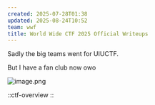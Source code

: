 ```yaml
---
created: 2025-07-28T01:38
updated: 2025-08-24T10:52
team: wwf
title: World Wide CTF 2025 Official Writeups
---
```


Sadly the big teams went for UIUCTF.

But I have a fan club now owo

![image.png](https://res.cloudinary.com/kumonochisanaka/image/upload/v1753703769/20250728075608654.png/63035571f3f2968ef9e282940aec2027.png)

::ctf-overview
::
